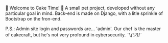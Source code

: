 🎂 Welcome to Cake Time! 🎂
A small pet project, developed without any particular goal in mind.
Back-end is made on Django, with a litle sprinkle of Bootstrap on the fron-end.



P.S.: Admin site login and passwords are... 'admin'. Our chef is the master of cakecraft, but he's not very profound in cybersecurity. ¯\\_(ツ)_/¯